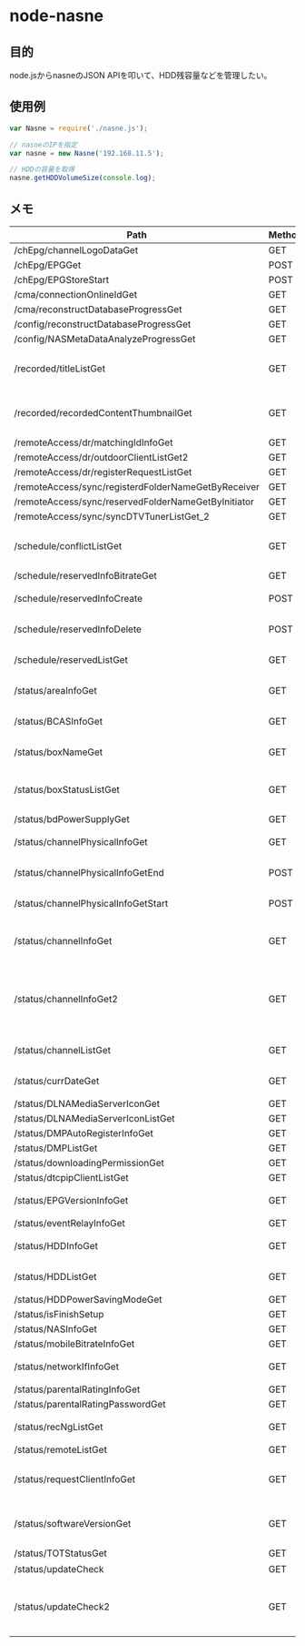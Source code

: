 # node-nasne

## 目的

node.jsからnasneのJSON APIを叩いて、HDD残容量などを管理したい。

## 使用例

```js
var Nasne = require('./nasne.js');

// nasneのIPを指定
var nasne = new Nasne('192.168.11.5');

// HDDの容量を取得
nasne.getHDDVolumeSize(console.log);
```

## メモ

|Path|Method|Type|Port|Description|Available|
|---|---|---|---|---|---|
|/chEpg/channelLogoDataGet|GET|???|64210|???| - |
|/chEpg/EPGGet|POST|???|64210|???| - |
|/chEpg/EPGStoreStart|POST|???|64210|???| - |
|/cma/connectionOnlineIdGet|GET|JSON|64210|???| - |
|/cma/reconstructDatabaseProgressGet|GET|JSON|64210|???| - |
|/config/reconstructDatabaseProgressGet|GET|JSON|64210|???| - |
|/config/NASMetaDataAnalyzeProgressGet|GET|JSON|64210|???| - |
|/recorded/titleListGet|GET|JSON|64220|録画された番組の情報を取得| - |
|/recorded/recordedContentThumbnailGet|GET|???|64210|録画番組のサムネイル取得?| - |
|/remoteAccess/dr/matchingIdInfoGet|GET|JSON|64210|???| - |
|/remoteAccess/dr/outdoorClientListGet2|GET|JSON|64210|???| - |
|/remoteAccess/dr/registerRequestListGet|GET|JSON|64210|???| - |
|/remoteAccess/sync/registerdFolderNameGetByReceiver|GET|JSON|64210|???| - |
|/remoteAccess/sync/reservedFolderNameGetByInitiator|GET|JSON|64210|???| - |
|/remoteAccess/sync/syncDTVTunerListGet_2|GET|JSON|64210|???| - |
|/schedule/conflictListGet|GET|JSON|64220|予約時に衝突してるかを確認| - |
|/schedule/reservedInfoBitrateGet|GET|JSON|64220|???| - |
|/schedule/reservedInfoCreate|POST|JSON|64220|録画予約追加| - |
|/schedule/reservedInfoDelete|POST|JSON|64220|録画予約削除| - |
|/schedule/reservedListGet|GET|JSON|64220|録画予約情報の取得|OK|
|/status/areaInfoGet|GET|JSON|64210|地域情報取得| - |
|/status/BCASInfoGet|GET|JSON|64210|BCAS情報取得| - |
|/status/boxNameGet|GET|JSON|64210|nasneの名前取得| - |
|/status/boxStatusListGet|GET|JSON|64210|nasneのステータス取得|OK|
|/status/bdPowerSupplyGet|GET|JSON|64210|???|OK|
|/status/channelPhysicalInfoGet|GET|JSON|64210|アンテナ感度?| - |
|/status/channelPhysicalInfoGetEnd|POST|JSON|64210|アンテナ感度?| - |
|/status/channelPhysicalInfoGetStart|POST|JSON|64210|アンテナ感度?| - |
|/status/channelInfoGet|GET|JSON|64210|選択したチャンネルの情報取得| - |
|/status/channelInfoGet2|GET|JSON|64210|選択したチャンネルの情報取得(放送中の番組込み)|OK|
|/status/channelListGet|GET|JSON|64210|チャンネル一覧を取得|OK|
|/status/currDateGet|GET|JSON|64210|現在時刻を取得| - |
|/status/DLNAMediaServerIconGet|GET|JSON|64210|???| - |
|/status/DLNAMediaServerIconListGet|GET|JSON|64210|???| - |
|/status/DMPAutoRegisterInfoGet|GET|JSON|64210|???| - |
|/status/DMPListGet|GET|JSON|64210|???| - |
|/status/downloadingPermissionGet|GET|JSON|64210|???| - |
|/status/dtcpipClientListGet|GET|JSON|64210|???| - |
|/status/EPGVersionInfoGet|GET|???|64210|EPGの何か???| - |
|/status/eventRelayInfoGet|GET|JSON|64210|???| - |
|/status/HDDInfoGet|GET|JSON|64210|HDDの情報を取得|OK|
|/status/HDDListGet|GET|JSON|64210|HDDの一覧を取得|OK|
|/status/HDDPowerSavingModeGet|GET|JSON|64210|???| - |
|/status/isFinishSetup|GET|JSON|64210|???| - |
|/status/NASInfoGet|GET|JSON|64210|???| - |
|/status/mobileBitrateInfoGet|GET|JSON|64210|???| - |
|/status/networkIfInfoGet|GET|JSON|64210|接続情報を取得| - |
|/status/parentalRatingInfoGet|GET|JSON|64210|???| - |
|/status/parentalRatingPasswordGet|GET|JSON|64210|???| - |
|/status/recNgListGet|GET|JSON|64210|録画失敗情報の取得?| - |
|/status/remoteListGet|GET|JSON|64210|???| - |
|/status/requestClientInfoGet|GET|JSON|64210|接続してるクライアントの情報?| - |
|/status/softwareVersionGet|GET|JSON|64210|ソフトウェアバージョンの確認| - |
|/status/TOTStatusGet|GET|JSON|64210|???| - |
|/status/updateCheck|GET|JSON|64210|更新確認| - |
|/status/updateCheck2|GET|JSON|64210|更新確認 (上との違いがわからない)| - |

